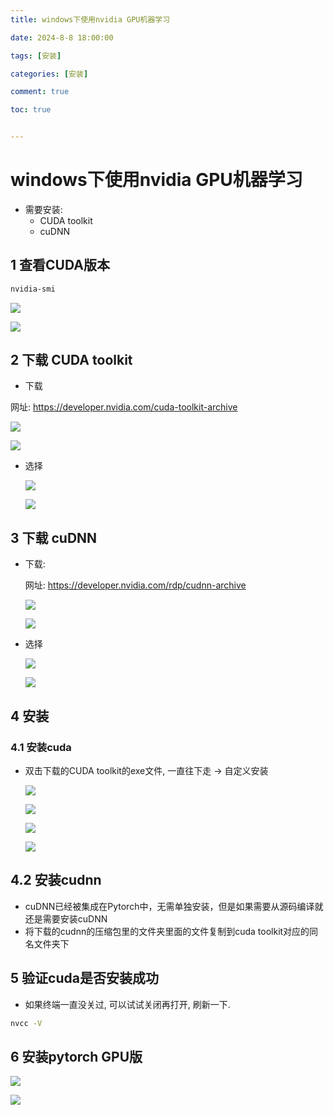 ```yaml
---
title: windows下使用nvidia GPU机器学习

date: 2024-8-8 18:00:00

tags: [安装]

categories: [安装]

comment: true

toc: true


---
```


#
<!--more-->



# windows下使用nvidia GPU机器学习

- 需要安装: 
  - CUDA toolkit 
  - cuDNN



## 1 查看CUDA版本

```bash
nvidia-smi
```

![](../../../../themes/yilia/source/img/experience/install/cuda/1.png)

![](img/experience/install/cuda/1.png)



## 2 下载 CUDA toolkit

- 下载

网址: https://developer.nvidia.com/cuda-toolkit-archive

![](../../../../themes/yilia/source/img/experience/install/cuda/2.png)

![](img/experience/install/cuda/2.png)



- 选择

  ![](../../../../themes/yilia/source/img/experience/install/cuda/3.png)

  ![](img/experience/install/cuda/3.png)





## 3 下载 cuDNN

- 下载:

  网址: https://developer.nvidia.com/rdp/cudnn-archive

   ![](../../../../themes/yilia/source/img/experience/install/cuda/4.png)

   ![](img/experience/install/cuda/4.png)  

- 选择

  ![](../../../../themes/yilia/source/img/experience/install/cuda/5.png)

   ![](img/experience/install/cuda/5.png)



## 4 安装

### 4.1 安装cuda

- 双击下载的CUDA toolkit的exe文件, 一直往下走 -> 自定义安装

  ![](../../../../themes/yilia/source/img/experience/install/cuda/6.png)

  ![](img/experience/install/cuda/6.png)

  ![](../../../../themes/yilia/source/img/experience/install/cuda/7.png)

  ![](img/experience/install/cuda/7.png)

## 4.2 安装cudnn

-  cuDNN已经被集成在Pytorch中，无需单独安装，但是如果需要从源码编译就还是需要安装cuDNN
- 将下载的cudnn的压缩包里的文件夹里面的文件复制到cuda toolkit对应的同名文件夹下



## 5 验证cuda是否安装成功

- 如果终端一直没关过, 可以试试关闭再打开, 刷新一下. 

```bash
nvcc -V
```



## 6 安装pytorch GPU版

![](../../../../themes/yilia/source/img/experience/install/cuda/8.png)

![](img/experience/install/cuda/8.png)